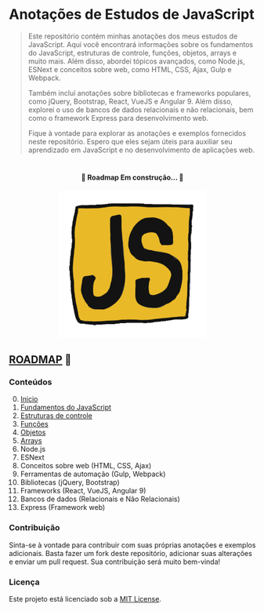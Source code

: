 # Anotações de Estudos de JavaScript

>Este repositório contém minhas anotações dos meus estudos de JavaScript. Aqui você encontrará informações sobre os fundamentos do JavaScript, estruturas de controle, funções, objetos, arrays e muito mais. Além disso, abordei tópicos avançados, como Node.js, ESNext e conceitos sobre web, como HTML, CSS, Ajax, Gulp e Webpack.
>
>Também incluí anotações sobre bibliotecas e frameworks populares, como jQuery, Bootstrap, React, VueJS e Angular 9. Além disso, explorei o uso de bancos de dados relacionais e não relacionais, bem como o framework Express para desenvolvimento web.
>
>Fique à vontade para explorar as anotações e exemplos fornecidos neste repositório. Espero que eles sejam úteis para auxiliar seu aprendizado em JavaScript e no desenvolvimento de aplicações web.


#

<h4 align="center">
	🚧  Roadmap Em construção...  🚧
</h4>

<p align="center" >
 <img height="300" src="/assets/forREADME/jsgif.gif"/>
</p>

## [ROADMAP](ROADMAP.md) 🐘

### Conteúdos

0. [Inicio](./0.Inicio/)
1. [Fundamentos do JavaScript](./1.fundamentos/)
2. [Estruturas de controle](./2.controle/)
3. [Funções](./3.função/)
4. [Objetos](./4.objeto/)
5. [Arrays](./5.array)
6. Node.js
7. ESNext
8. Conceitos sobre web (HTML, CSS, Ajax)
9. Ferramentas de automação (Gulp, Webpack)
10. Bibliotecas (jQuery, Bootstrap)
11. Frameworks (React, VueJS, Angular 9)
12. Bancos de dados (Relacionais e Não Relacionais)
13. Express (Framework web)

### Contribuição
Sinta-se à vontade para contribuir com suas próprias anotações e exemplos adicionais. Basta fazer um fork deste repositório, adicionar suas alterações e enviar um pull request. Sua contribuição será muito bem-vinda!

### Licença
Este projeto está licenciado sob a [MIT License](./assets/MIT-License.txt).
